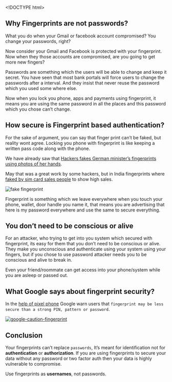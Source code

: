&lt;!DOCTYPE html&gt;

Why Fingerprints are not passwords?
-----------------------------------

What you do when your Gmail or facebook account compromised? You change your passwords, right?

Now consider your Gmail and Facebook is protected with your fingerprint. Now when they those accounts are compromised, are you going to get more new fingers?

Passwords are something which the users will be able to change and keep it secret. You have seen that most bank portals will force users to change the passwords after a interval. And they insist that never reuse the password which you used some where else.

Now when you lock you phone, apps and payments using fingerprint, it means you are using the same password in all the places and this password which you chose can’t change.

How secure is Fingerprint based authentication?
-----------------------------------------------

For the sake of argument, you can say that finger print can’t be faked, but reality wont agree. Locking you phone with fingerprint is like keeping a written pass code along with the phone.

We have already saw that [Hackers fakes German minister’s fingerprints using photos of her hands](https://www.theguardian.com/technology/2014/dec/30/hacker-fakes-german-ministers-fingerprints-using-photos-of-her-hands).

May that was a great work by some hackers, but in India fingerprints where [faked by sim card sales people](https://twitter.com/no2uid/status/832871156969410561) to show high sales.

![fake fingerprint](https://s3.ap-south-1.amazonaws.com/revathskumar-blog-images/2017/fingerprints/jio-fingerprintsales.png)

Fingerprint is something which we leave everywhere when you touch your phone, wallet, door handle you name it, that means you are advertising that here is my password everywhere and use the same to secure everything.

You don’t need to be conscious or alive
---------------------------------------

For an attacker, who trying to get into you system which secured with fingerprint, its easy for them that you don’t need to be conscious or alive. They make you unconscious and authenticate using your system using your fingers, but if you chose to use password attacker needs you to be conscious and alive to break in.

Even your friend/roommate can get access into your phone/system while you are asleep or passed out.

What Google says about fingerprint security?
--------------------------------------------

In the [help of pixel phone](https://support.google.com/pixelphone/answer/6300638) Google warn users that `fingerprint may be less secure than a strong PIN, pattern or password`.

[![google-caution-fingerprint](https://s3.ap-south-1.amazonaws.com/revathskumar-blog-images/2017/fingerprints/google-caution-fingerprint.png)](https://support.google.com/pixelphone/answer/6300638)

Conclusion
----------

Your fingerprints can’t replace `passwords`, It’s meant for identification not for **authentication** or **authorization**. If you are using fingerprints to secure your data without any password or two factor auth then your data is highly vulnerable to compromise.

Use fingerprints as **usernames**, not passwords.
